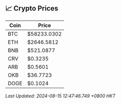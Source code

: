 ## 📈 Crypto Prices

| Coin | Price |
| ---- | ----- |
| BTC | $58233.0302 |
| ETH | $2646.5812 |
| BNB | $521.0877 |
| CRV | $0.3235 |
| ARB | $0.5601 |
| OKB | $36.7723 |
| DOGE | $0.1024 |

_Last Updated: 2024-08-15 12:47:46.749 +0800 HKT_